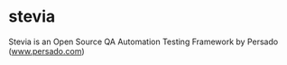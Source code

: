 stevia
======

Stevia is an Open Source QA Automation Testing Framework by Persado (www.persado.com)
